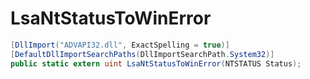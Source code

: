 # LsaNtStatusToWinError

```csharp
[DllImport("ADVAPI32.dll", ExactSpelling = true)]
[DefaultDllImportSearchPaths(DllImportSearchPath.System32)]
public static extern uint LsaNtStatusToWinError(NTSTATUS Status);
```
